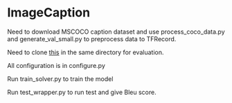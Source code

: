 # ImageCaption
Need to download MSCOCO caption dataset and use process_coco_data.py and generate_val_small.py to preprocess data to TFRecord.

Need to clone [this](https://github.com/tylin/coco-caption) in the same directory for evaluation. 

All configuration is in configure.py

Run train_solver.py to train the model

Run test_wrapper.py to run test and give Bleu score.

